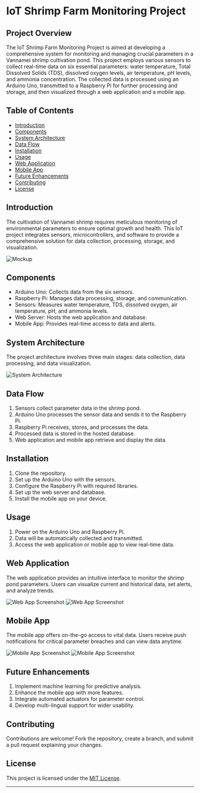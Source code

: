
# IoT Shrimp Farm Monitoring Project

## Project Overview

The IoT Shrimp Farm Monitoring Project is aimed at developing a comprehensive system for monitoring and managing crucial parameters in a Vannamei shrimp cultivation pond. This project employs various sensors to collect real-time data on six essential parameters: water temperature, Total Dissolved Solids (TDS), dissolved oxygen levels, air temperature, pH levels, and ammonia concentration. The collected data is processed using an Arduino Uno, transmitted to a Raspberry Pi for further processing and storage, and then visualized through a web application and a mobile app.

## Table of Contents

- [Introduction](#introduction)
- [Components](#components)
- [System Architecture](#system-architecture)
- [Data Flow](#data-flow)
- [Installation](#installation)
- [Usage](#usage)
- [Web Application](#web-application)
- [Mobile App](#mobile-app)
- [Future Enhancements](#future-enhancements)
- [Contributing](#contributing)
- [License](#license)

## Introduction

The cultivation of Vannamei shrimp requires meticulous monitoring of environmental parameters to ensure optimal growth and health. This IoT project integrates sensors, microcontrollers, and software to provide a comprehensive solution for data collection, processing, storage, and visualization.

![Mockup](Mockup/Mockup_Aquanotes.png)

## Components

- Arduino Uno: Collects data from the six sensors.
- Raspberry Pi: Manages data processing, storage, and communication.
- Sensors: Measures water temperature, TDS, dissolved oxygen, air temperature, pH, and ammonia levels.
- Web Server: Hosts the web application and database.
- Mobile App: Provides real-time access to data and alerts.

## System Architecture

The project architecture involves three main stages: data collection, data processing, and data visualization.

![System Architecture](architecture_diagram.png)

## Data Flow

1. Sensors collect parameter data in the shrimp pond.
2. Arduino Uno processes the sensor data and sends it to the Raspberry Pi.
3. Raspberry Pi receives, stores, and processes the data.
4. Processed data is stored in the hosted database.
5. Web application and mobile app retrieve and display the data.

## Installation

1. Clone the repository.
2. Set up the Arduino Uno with the sensors.
3. Configure the Raspberry Pi with required libraries.
4. Set up the web server and database.
5. Install the mobile app on your device.

## Usage

1. Power on the Arduino Uno and Raspberry Pi.
2. Data will be automatically collected and transmitted.
3. Access the web application or mobile app to view real-time data.

## Web Application

The web application provides an intuitive interface to monitor the shrimp pond parameters. Users can visualize current and historical data, set alerts, and analyze trends.

![Web App Screenshot](Mockup/Home_Page.png)
![Web App Screenshot](Mockup/Monitoring_Page.png)

## Mobile App

The mobile app offers on-the-go access to vital data. Users receive push notifications for critical parameter breaches and can view data anytime.

![Mobile App Screenshot](Mockup/Splash.png)
![Mobile App Screenshot](Mockup/Mobile_Monitoring_Page.png)

## Future Enhancements

1. Implement machine learning for predictive analysis.
2. Enhance the mobile app with more features.
3. Integrate automated actuators for parameter control.
4. Develop multi-lingual support for wider usability.

## Contributing

Contributions are welcome! Fork the repository, create a branch, and submit a pull request explaining your changes.

## License

This project is licensed under the [MIT License](LICENSE).

---
